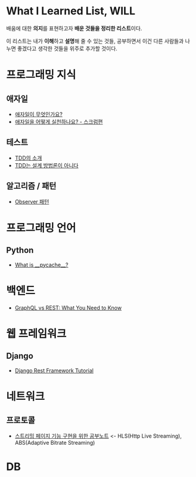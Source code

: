 # What I Learned List, WILL

배움에 대한 **의지**를 표현하고자 **배운 것들을 정리한 리스트**이다.

이 리스트는 내가 **이해**하고 **설명**해 줄 수 있는 것들, 공부하면서 이건 다른 사람들과 나누면 좋겠다고 생각한 것들을 위주로 추가할 것이다.

# 프로그래밍 지식

## 애자일
* [애자일이 무엇인가요?](https://brunch.co.kr/@insuk/5)
* [애자일을 어떻게 실천하나요? - 스크럼편](https://brunch.co.kr/@insuk/13)

## 테스트
* [TDD의 소개](https://velog.io/@velopert/TDD%EC%9D%98-%EC%86%8C%EA%B0%9C)
* [TDD는 설계 방법론이 아니다](https://gyuwon.github.io/blog/2019/03/03/tdd-is-not-a-design-methodology.html?fbclid=IwAR0mQn64MyvSHErsztAvIi1EKEXi9bZYn-OsCPsSC5U7J0GiUQBXC2tqi9o)

## 알고리즘 / 패턴
* [Observer 패턴](http://www.gisdeveloper.co.kr/?p=10441)

# 프로그래밍 언어

## Python
* [What is \_\_pycache__?](https://stackoverflow.com/questions/16869024/what-is-pycache)

# 백엔드

* [GraphQL vs REST: What You Need to Know](https://www.rubrik.com/blog/graphql-vs-rest-apis/)

# 웹 프레임워크

## Django
* [Django Rest Framework Tutorial](https://www.django-rest-framework.org/tutorial/1-serialization/)


# 네트워크 

## 프로토콜
* [스트리밍 페이지 기능 구현을 위한 공부노트](https://velog.io/@denmark-choco/%EC%8A%A4%ED%8A%B8%EB%A6%AC%EB%B0%8D-%ED%8E%98%EC%9D%B4%EC%A7%80-%EA%B8%B0%EB%8A%A5-%EA%B5%AC%ED%98%84%EC%9D%84-%EC%9C%84%ED%95%9C-%EA%B3%B5%EB%B6%80%EB%85%B8%ED%8A%B8) <- HLS(Http Live Streaming), ABS(Adaptive Bitrate Streaming)

# DB
